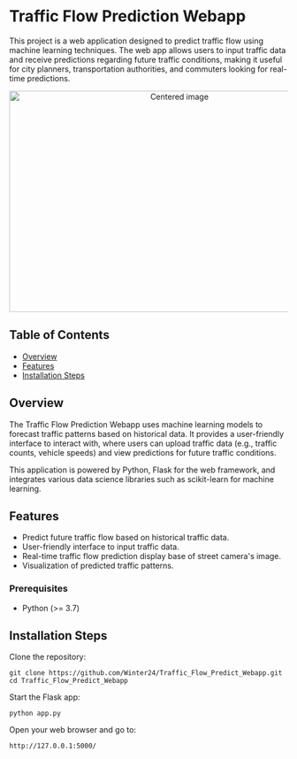 # Traffic Flow Prediction Webapp

This project is a web application designed to predict traffic flow using machine learning techniques. The web app allows users to input traffic data and receive predictions regarding future traffic conditions, making it useful for city planners, transportation authorities, and commuters looking for real-time predictions.

<p align="center">
  <img src="" alt="Centered image" width="600" height="400" />
</p>

## Table of Contents

- [Overview](#overview)
- [Features](#features)
- [Installation Steps](#installation_steps)

## Overview

The Traffic Flow Prediction Webapp uses machine learning models to forecast traffic patterns based on historical data. It provides a user-friendly interface to interact with, where users can upload traffic data (e.g., traffic counts, vehicle speeds) and view predictions for future traffic conditions.

This application is powered by Python, Flask for the web framework, and integrates various data science libraries such as scikit-learn for machine learning.

## Features

- Predict future traffic flow based on historical traffic data.
- User-friendly interface to input traffic data.
- Real-time traffic flow prediction display base of street camera's image.
- Visualization of predicted traffic patterns.

### Prerequisites
- Python (>= 3.7)

## Installation Steps

Clone the repository:
```
git clone https://github.com/Winter24/Traffic_Flow_Predict_Webapp.git
cd Traffic_Flow_Predict_Webapp
```

Start the Flask app:
```
python app.py
```

Open your web browser and go to:
```
http://127.0.0.1:5000/
```
